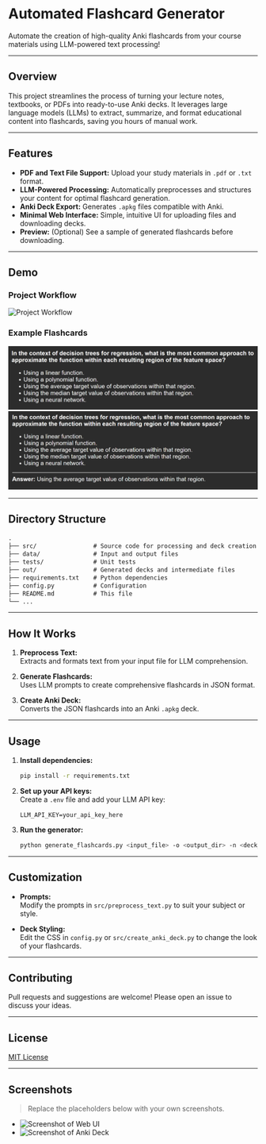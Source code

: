 # Automated Flashcard Generator

Automate the creation of high-quality Anki flashcards from your course materials using LLM-powered text processing!

---

## Overview

This project streamlines the process of turning your lecture notes, textbooks, or PDFs into ready-to-use Anki decks. It leverages large language models (LLMs) to extract, summarize, and format educational content into flashcards, saving you hours of manual work.

---

## Features

- **PDF and Text File Support:** Upload your study materials in `.pdf` or `.txt` format.
- **LLM-Powered Processing:** Automatically preprocesses and structures your content for optimal flashcard generation.
- **Anki Deck Export:** Generates `.apkg` files compatible with Anki.
- **Minimal Web Interface:** Simple, intuitive UI for uploading files and downloading decks.
- **Preview:** (Optional) See a sample of generated flashcards before downloading.

---

## Demo

### Project Workflow

![Project Workflow](PLACEHOLDER_FOR_WORKFLOW_IMAGE)

### Example Flashcards

![Flashcard Example 1](Assets/wo_answer.png)
![Flashcard Example 2](Assets/with_answer.png)

---

## Directory Structure

```
.
├── src/                # Source code for processing and deck creation
├── data/               # Input and output files
├── tests/              # Unit tests
├── out/                # Generated decks and intermediate files
├── requirements.txt    # Python dependencies
├── config.py           # Configuration
├── README.md           # This file
└── ...
```

---

## How It Works

1. **Preprocess Text:**  
   Extracts and formats text from your input file for LLM comprehension.

2. **Generate Flashcards:**  
   Uses LLM prompts to create comprehensive flashcards in JSON format.

3. **Create Anki Deck:**  
   Converts the JSON flashcards into an Anki `.apkg` deck.

---

## Usage

1. **Install dependencies:**
    ```sh
    pip install -r requirements.txt
    ```

2. **Set up your API keys:**  
   Create a `.env` file and add your LLM API key:
    ```
    LLM_API_KEY=your_api_key_here
    ```

3. **Run the generator:**
    ```sh
    python generate_flashcards.py <input_file> -o <output_dir> -n <deck_name>
    ```



---

## Customization

- **Prompts:**  
  Modify the prompts in `src/preprocess_text.py` to suit your subject or style.

- **Deck Styling:**  
  Edit the CSS in `config.py` or `src/create_anki_deck.py` to change the look of your flashcards.

---

## Contributing

Pull requests and suggestions are welcome! Please open an issue to discuss your ideas.

---

## License

[MIT License](LICENSE)

---

## Screenshots

> Replace the placeholders below with your own screenshots.

- ![Screenshot of Web UI](PLACEHOLDER_FOR_WEB_UI_IMAGE)
- ![Screenshot of Anki Deck](PLACEHOLDER_FOR_ANKI_DECK_IMAGE)
```
